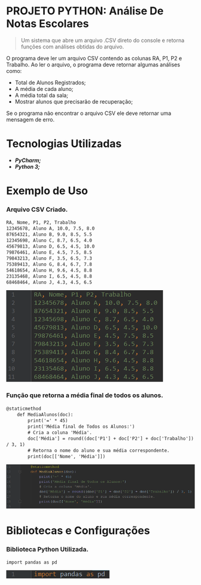 # PROJETO PYTHON: Análise De Notas Escolares

> Um sistema que abre um arquivo .CSV direto do console e retorna funções com análises obtidas do arquivo.

 O programa deve ler um arquivo CSV contendo as colunas RA, P1, P2 e Trabalho. Ao ler o arquivo, o programa 
deve retornar algumas análises como: 
- Total de Alunos Registrados;
- A média de cada aluno;
- A média total da sala;
- Mostrar alunos que precisarão de recuperação;

Se o programa não encontrar o arquivo CSV ele deve retornar uma mensagem de erro.

# Tecnologias Utilizadas
* **_PyCharm;_**
* **_Python 3;_**

# Exemplo de Uso
### Arquivo CSV Criado.
```
RA, Nome, P1, P2, Trabalho
12345678, Aluno A, 10.0, 7.5, 8.0
87654321, Aluno B, 9.0, 8.5, 5.5
12345698, Aluno C, 8.7, 6.5, 4.0
45679813, Aluno D, 6.5, 4.5, 10.0
79876461, Aluno E, 4.5, 7.5, 8.5
79843213, Aluno F, 3.5, 6.5, 7.3
75389413, Aluno G, 8.4, 6.7, 7.8
54618654, Aluno H, 9.6, 4.5, 8.8
23135468, Aluno I, 6.5, 4.5, 8.8
68468464, Aluno J, 4.3, 4.5, 6.5
```
![CSV](https://github.com/ThiagoLozano/Analise-de-Dados-Escolares/blob/master/Screenshot/CSV.PNG)


### Função que retorna a média final de todos os alunos.
```
@staticmethod
    def MediaAlunos(doc):
        print('=' * 45)
        print('Média final de Todos os Alunos:')
        # Cria a coluna 'Média'.
        doc['Média'] = round((doc['P1'] + doc['P2'] + doc['Trabalho']) / 3, 1)
        # Retorna o nome do aluno e sua média correspondente.
        print(doc[['Nome', 'Média']])
```
![Função Média Final](https://github.com/ThiagoLozano/Analise-de-Dados-Escolares/blob/master/Screenshot/Funcao.PNG)

# Bibliotecas e Configurações

### Biblioteca Python Utilizada.

```
import pandas as pd
```
![Biblioteca](https://github.com/ThiagoLozano/Analise-de-Dados-Escolares/blob/master/Screenshot/Biblioteca.PNG)
